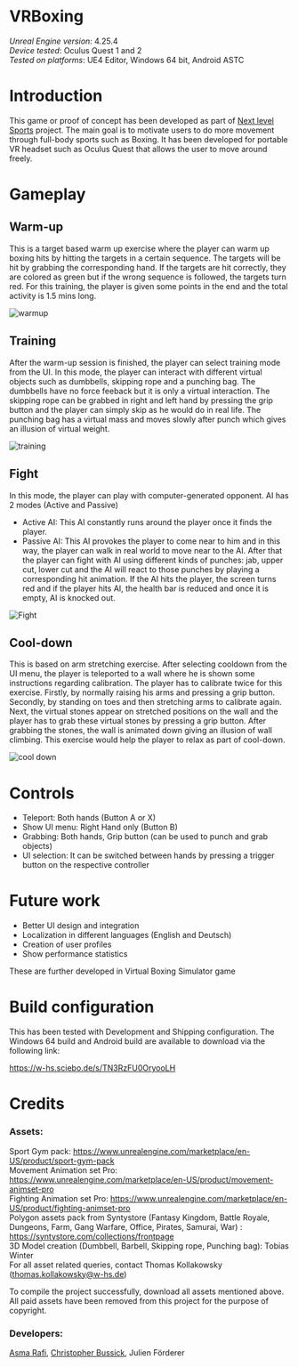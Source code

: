 # VRBoxing

_Unreal Engine version_:  4.25.4 <br/>
_Device tested_:  Oculus Quest 1 and 2 <br/>
_Tested on platforms_:  UE4 Editor, Windows 64 bit, Android ASTC

# Introduction

This game or proof of concept has been developed as part of [Next level Sports](https://hci.w-hs.de/research/projects/nextlevelsports/) project. The main goal is to motivate users to do more movement through full-body sports such as Boxing. It has been developed for portable VR headset such as Oculus Quest that allows the user to move around freely.

# Gameplay

## Warm-up

This is a target based warm up exercise where the player can warm up boxing hits by hitting the targets in a certain sequence. The targets will be hit by grabbing the corresponding hand. If the targets are hit correctly, they are colored as green but if the wrong sequence is followed, the targets turn red. For this training, the player is given some points in the end and the total activity is 1.5 mins long.

![warmup](https://user-images.githubusercontent.com/104509917/167878637-3f596d33-afe9-4178-9ec5-1a764ba60f6b.JPG)

## Training

After the warm-up session is finished, the player can select training mode from the UI. In this mode, the player can interact with different virtual objects such as dumbbells, skipping rope and a punching bag. The dumbbells have no force feeback but it is only a virtual interaction. The skipping rope can be grabbed in right and left hand by pressing the grip button and the player can simply skip as he would do in real life. The punching bag has a virtual mass and moves slowly after punch which gives an illusion of virtual weight.

![training](https://user-images.githubusercontent.com/104509917/167878585-040c6678-546b-4c8d-b679-c97cf377beda.JPG)

## Fight 

In this mode, the player can play with computer-generated opponent. AI has 2 modes (Active and Passive)

- Active AI: This AI constantly runs around the player once it finds the player. 
- Passive AI: This AI provokes the player to come near to him and in this way, the player can walk in real world to move near to the AI. After that the player can fight with AI using different kinds of punches: jab, upper cut, lower cut and the AI will react to those punches by playing a corresponding hit animation. If the AI hits the player, the screen turns red and if the player hits AI, the health bar is reduced and once it is empty, AI is knocked out.

![Fight](https://user-images.githubusercontent.com/104509917/167878466-cc9a0e9a-6303-4804-a202-1c99051e4518.JPG)

## Cool-down

This is based on arm stretching exercise. After selecting cooldown from the UI menu, the player is teleported to a wall where he is shown some instructions regarding calibration. The player has to calibrate twice for this exercise. Firstly, by normally raising his arms and pressing a grip button. Secondly, by standing on toes and then stretching arms to calibrate again. Next, the virtual stones appear on stretched positions on the wall and the player has to grab these virtual stones by pressing a grip button. After grabbing the stones, the wall is animated down giving an illusion of wall climbing. This exercise would help the player to relax as part of cool-down.

![cool down](https://user-images.githubusercontent.com/104509917/167878678-913888c9-6131-4d2c-92f8-838354b1a1bc.JPG)

# Controls

- Teleport: Both hands (Button A or X)
- Show UI menu: Right Hand only (Button B)
- Grabbing: Both hands, Grip button (can be used to punch and grab objects)
- UI selection: It can be switched between hands by pressing a trigger button on the respective controller

# Future work

- Better UI design and integration 
- Localization in different languages (English and Deutsch)
- Creation of user profiles
- Show performance statistics

These are further developed in Virtual Boxing Simulator game

# Build configuration

This has been tested with Development and Shipping configuration. The Windows 64 build and Android build are available to download via the following link: <br/>

https://w-hs.sciebo.de/s/TN3RzFU0OryooLH 


# Credits

### Assets: <br/>
Sport Gym pack: https://www.unrealengine.com/marketplace/en-US/product/sport-gym-pack <br/>
Movement Animation set Pro: https://www.unrealengine.com/marketplace/en-US/product/movement-animset-pro <br/>
Fighting Animation set Pro: https://www.unrealengine.com/marketplace/en-US/product/fighting-animset-pro <br/>
Polygon assets pack from Syntystore (Fantasy Kingdom, Battle Royale, Dungeons, Farm, Gang Warfare, Office, Pirates, Samurai, War) : https://syntystore.com/collections/frontpage <br/>
3D Model creation (Dumbbell, Barbell, Skipping rope, Punching bag): Tobias Winter <br/>
For all asset related queries, contact Thomas Kollakowsky (thomas.kollakowsky@w-hs.de) <br/>

To compile the project successfully, download all assets mentioned above. All paid assets have been removed from this project for the purpose of copyright.

### Developers: <br/>
[Asma Rafi](https://github.com/asmarf6), [Christopher Bussick](https://github.com/cbussick), Julien Förderer <br/>
